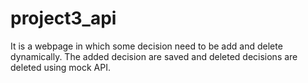 # project3_api
It is a webpage in which some decision need to be add and delete dynamically. The added decision are saved and deleted decisions are deleted using mock API.
